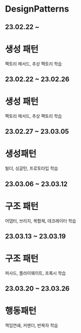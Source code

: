 # DesignPatterns

## 23.02.22 ~

# 생성 패턴

팩토리 메서드, 추상 팩토리 학습

## 23.02.22 ~ 23.02.26

# 생성 패턴

팩토리 메서드, 추상 팩토리 학습

## 23.02.27 ~ 23.03.05

# 생성패턴

빌더, 싱글턴, 프로토타입 학습

## 23.03.06 ~ 23.03.12

# 구조 패턴

어댑터, 브리지, 복합체, 데코레이터 학습

## 23.03.13 ~ 23.03.19

# 구조 패턴

퍼사드, 플라이웨이트, 프록시 학습

## 23.03.20 ~ 23.03.26

# 행동패턴

책임연쇄, 커맨더, 반복자 학습
